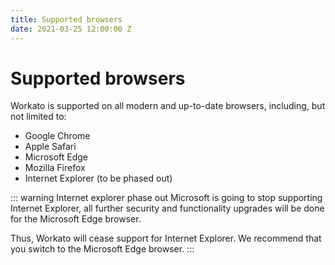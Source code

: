 ```yaml
---
title: Supported browsers
date: 2021-03-25 12:00:00 Z
---
```


# Supported browsers
Workato is supported on all modern and up-to-date browsers, including, but not limited to:

- Google Chrome
- Apple Safari
- Microsoft Edge
- Mozilla Firefox
- Internet Explorer (to be phased out)

::: warning Internet explorer phase out
Microsoft is going to stop supporting Internet Explorer, all further security and functionality upgrades will be done for the Microsoft Edge browser.

Thus, Workato will cease support for Internet Explorer. We recommend that you switch to the Microsoft Edge browser.
:::

